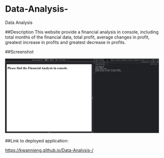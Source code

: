 # Data-Analysis-
Data Analysis 


##Description
This website provide a financial analysis in console, including total months of the financial data, total profit, average changes in profit, greatest increase in profits and greatest decrease in profits.   

##Screenshot

<img src="/images/Screenshot.png"/>

##Link to deployed application:

https://kwannieng.github.io/Data-Analysis-/

